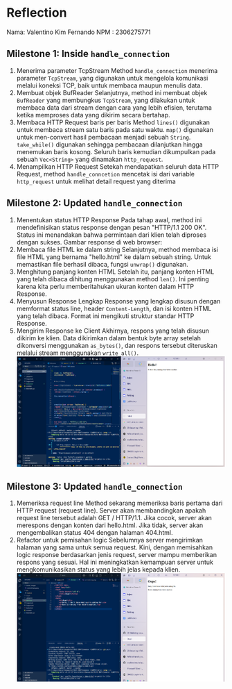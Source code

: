# Reflection
Nama: Valentino Kim Fernando
NPM : 2306275771

## Milestone 1: Inside `handle_connection`
1. Menerima parameter TcpStream
Method `handle_connection` menerima parameter `TcpStream`, yang digunakan untuk mengelola komunikasi melalui koneksi TCP, baik untuk membaca maupun menulis data.
2. Membuat objek BufReader
Selanjutnya, method ini membuat objek `BufReader` yang membungkus `TcpStream`, yang dilakukan untuk membaca data dari stream dengan cara yang lebih efisien, terutama ketika memproses data yang dikirim secara bertahap.
3. Membaca HTTP Request baris per baris
Method `lines()` digunakan untuk membaca stream satu baris pada satu waktu. `map()` digunakan untuk men-convert hasil pembacaan menjadi sebuah `String`. `take_while()` digunakan sehingga pembacaan dilanjutkan hingga menemukan baris kosong. Seluruh baris kemudian dikumpulkan pada sebuah `Vec<String>` yang dinamakan `http_request`.
4. Menampilkan HTTP Request
Setekah mendapatkan seluruh data HTTP Request, method `handle_conncetion` mencetak isi dari variable `http_request` untuk melihat detail request yang diterima

## Milestone 2: Updated `handle_connection`
1. Menentukan status HTTP Response
Pada tahap awal, method ini mendefinisikan status response dengan pesan "HTTP/1.1 200 OK". Status ini menandakan bahwa permintaan dari klien telah diproses dengan sukses.
Gambar response di web browser:
2. Membaca file HTML ke dalam string
Selanjutnya, method membaca isi file HTML yang bernama "hello.html" ke dalam sebuah string. Untuk memastikan file berhasil dibaca, fungsi `unwrap()` digunakan.
3. Menghitung panjang konten HTML
Setelah itu, panjang konten HTML yang telah dibaca dihitung menggunakan method `len()`. Ini penting karena kita perlu memberitahukan ukuran konten dalam HTTP Response.
4. Menyusun Response Lengkap
Response yang lengkap disusun dengan memformat status line, header `Content-Length`, dan isi konten HTML yang telah dibaca. Format ini mengikuti struktur standar HTTP Response.
5. Mengirim Response ke Client
Akhirnya, respons yang telah disusun dikirim ke klien. Data dikirimkan dalam bentuk byte array setelah dikonversi menggunakan `as_bytes()`, dan respons tersebut diteruskan melalui stream menggunakan `write_all()`.
![Commit 2 screen capture](/assets/images/commit2.png)

## Milestone 3: Updated `handle_connection`
1. Memeriksa request line
Method sekarang memeriksa baris pertama dari HTTP request (request line). Server akan membandingkan apakah request line tersebut adalah GET / HTTP/1.1. Jika cocok, server akan merespons dengan konten dari hello.html. Jika tidak, server akan mengembalikan status 404 dengan halaman 404.html.
2. Refactor untuk pemisahan logic
Sebelumnya server mengirimkan halaman yang sama untuk semua request. Kini, dengan memisahkan logic response berdasarkan jenis request, server mampu memberikan respons yang sesuai. Hal ini meningkatkan kemampuan server untuk mengkomunikasikan status yang lebih jelas kepada klien.
![Commit 3 screen capture](/assets/images/commit3.png)